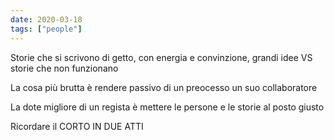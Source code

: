 ```yaml
---
date: 2020-03-18
tags: ["people"]
---
```

Storie che si scrivono di getto, con energia e convinzione, grandi idee VS storie che non funzionano

La cosa più brutta è rendere passivo di un preocesso un suo collaboratore

La dote migliore di un regista è mettere le persone e le storie al posto giusto

Ricordare il CORTO IN DUE ATTI

